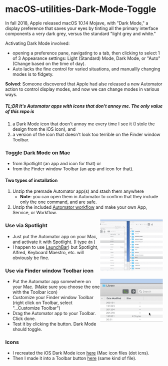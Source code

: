 # macOS-utilities-Dark-Mode-Toggle



In fall 2018, Apple released macOS 10.14  Mojave, with "Dark Mode," a display preference that saves your eyes by tinting all the primary interface components a very dark grey, versus the standard "light grey and white." 

Activating Dark Mode involved:  

- opening a preference pane, navigating to a tab, then clicking to select 1 of 3 Appearance settings: Light (Standard) Mode, Dark Mode, or "Auto" (Change based on the time of day).  
- Auto lacks the fine control for varied situations, and manuallly changing modes is to fidgety.  

**Solved**: Someone discovered that Apple had alse released a new Automator action to control display modes, and now we can change modes in various ways.  

##### TL;DR It's Automator apps with icons that don't annoy me.  The only value of this repo is  

1. a Dark Mode icon that doen't annoy me every time I see it (I stole the design from the iOS icon), and 
2. a version of the icon that doesn't look too terrible on the Finder window Toolbar.  



### Toggle Dark Mode on Mac  

- from Spotlight (an app and icon for that) or  
- from the Finder window Toolbar (an app and icon for that).  



#### Two types of installation

1. Unzip the premade Automator app(s) and stash them anywhere 
   - **Note**: you can open them in Automator to confirm that they include only the one command, and are safe.
2. Unzip the included [Automator workflow](DarkModeTog-AutomatorWorkflow.workflow.zip) and make your own App, Service, or Workflow.  



<img alt="Dark Mode Toggle Example GIF" src="Dark-Mode-Toggle/DarkModeTog-Spotlight-Use.gif?raw=true" width="200" align="right">

### Use via Spotlight

- Just put the Automator app on your Mac, and activate it with Spotlight.  (I type  `dm` )
- I happen to use [LaunchBar](https://www.obdev.at/products/launchbar)) but Spotlight, Alfred, Keyboard Maestro, etc. will obviously be fine.  



### Use via Finder window Toolbar icon

<img alt="Dark Mode Toggle for Toolbar Example GIF" src="Dark-Mode-Toggle-for-Toolbar/DarkModeTog-Toolbar-Use.gif?raw=true" width="200" align="right">

- Put the Automator app somewhere on your Mac. (Make sure you choose the one with the Toolbar icon)
- Customize your Finder window Toolbar (right click on Toolbar, select "...Customize Toolbar")  
- Drag the Automator app to your Toolbar. Click done.  
- Test it by clicking the button. Dark Mode should toggle.  

### Icons

- I recreated the iOS Dark Mode icon [here](Dark-Mode-Toggle/DarkModeIcon_ManufacturedRecreated.icns) (Mac icon files (dot icns).  
- Then I made it into a Toolbar button [here](Dark-Mode-Toggle-for-Toolbar/DarkModeIcon_ManufacturedToolbar.icns) (same kind of file).  
